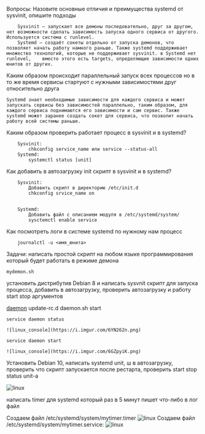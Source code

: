 Вопросы:
Назовите основные отличия и преимущества systemd от sysvinit, опишите подходы

		Sysvinit – запускает все демоны последовательно, друг за другом, нет возможности сделать зависимость запуска одного сервиса от другого. Используется система с runlevel.
		Systemd – создаёт сокеты отдельно от запуска демонов, что позволяет начать работу намного раньше. Также systemd поддерживает множество технологий, которые не поддерживает sysvinit. в Systemd нет runlevel, 	вместо этого есть targets, определяющие зависимости одних юнитов от других.


Каким образом происходит параллельный запуск всех процессов но в то же время сервисы стартуют с нужными зависимостями друг относительно друга

	Systemd знает необходимые зависимости для каждого сервиса и может запускать сервисы без зависимостей параллельно, таким образом, для каждого сервиса поднимаются его зависимости и сам сервис. Также systemd может заранее создать сокет для сервиса, что позволит начать работу всей системы раньше.

Каким образом проверить работает процесс в sysvinit и в systemd?
	
		Sysvinit: 
			chkconfig service_name или service --status-all
		Systemd: 
			systemctl status [unit]


Как добавить в автозагрузку init скрипт в sysvinit и в systemd?
		
		Sysvinit:
			Добавить скрипт в директорию /etc/init.d
			chkconfig srvice_name on


		Systemd:
			Добавить файл с описанием модуля в /etc/systemd/system/
			sysctemctl enable service

Как посмотреть логи в системе systemd по нужному нам процесс

		journalctl -u <имя_юнита>

Задачи:
написать простой скрипт на любом языке программирования который будет работать в режиме демона
	
	mydemon.sh

установить дистрибутив Debian 8 и написать sysvnit скрипт для запуска процесса, добавить в автозагрузку, проверить автозагрузку и работу start stop аргументов

 [daemon](script.sh)
	update-rc.d daemon.sh start
	
	service daemon status
	
	![linux_console](https://i.imgur.com/6YN262n.png)

	service daemon start
	
	![linux_console](https://i.imgur.com/6GZpyiK.png)

Установить Debian 10, написать systemd unit, ш в автозагрузку, проверить что скрипт запускается после рестарта, проверить start stop status unit-а

![linux](https://i.imgur.com/vtw2r1C.png)

написать timer для systemd который раз в 5 минут пишет что-либо в лог файл


Создаем файл /etc/systemd/system/mytimer.timer
![linux](https://i.imgur.com/bqqicPQ.png)
Создаем файл /etc/systemd/system/mytimer.service:
![linux](https://i.imgur.com/ft3Vz2a.png)